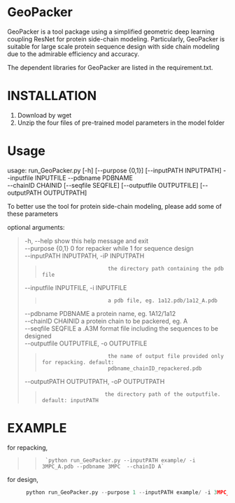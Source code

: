 # GeoPacker
GeoPacker is a tool package using a simplified geometric deep learning coupling ResNet for protein side-chain modeling. Particularly, GeoPacker is suitable for large scale protein sequence design with side chain modeling due to the admirable efficiency and accuracy.

The dependent libraries for GeoPacker are listed in the requirement.txt.

INSTALLATION
======================
1. Download by wget 
2. Unzip the four files of pre-trained model parameters in the model folder


Usage
======================
usage: run_GeoPacker.py [-h] [--purpose {0,1}] [--inputPATH INPUTPATH] --inputfile INPUTFILE --pdbname PDBNAME  
                        --chainID CHAINID [--seqfile SEQFILE] [--outputfile OUTPUTFILE] [--outputPATH OUTPUTPATH]  

To better use the tool for protein side-chain modeling, please add some of these parameters  

optional arguments:  
>    -h, --help            show this help message and exit  
>    --purpose {0,1}       0 for repacker while 1 for sequence design    
>    --inputPATH INPUTPATH, -iP INPUTPATH    
>>                          the directory path containing the pdb file  
>    --inputfile INPUTFILE, -i INPUTFILE  
>>                          a pdb file, eg. 1a12.pdb/1a12_A.pdb  
>    --pdbname PDBNAME     a protein name, eg. 1A12/1a12  
>    --chainID CHAINID     a protein chain to be packered, eg. A  
>    --seqfile SEQFILE     a .A3M format file including the sequences to be designed  
>    --outputfile OUTPUTFILE, -o OUTPUTFILE  
>>                          the name of output file provided only for repacking. default:  
>>                          pdbname_chainID_repackered.pdb  
>    --outputPATH OUTPUTPATH, -oP OUTPUTPATH  
>>                         the directory path of the outputfile. default: inputPATH  


EXAMPLE
=====================
for repacking,  
>>      `python run_GeoPacker.py --inputPATH example/ -i 3MPC_A.pdb --pdbname 3MPC  --chainID A`   


for design,  
```python
      python run_GeoPacker.py --purpose 1 --inputPATH example/ -i 3MPC_A.pdb --pdbname 3MPC --chainID A --seqfile  seqfile
```





